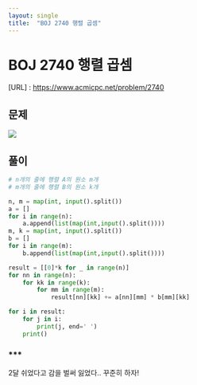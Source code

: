 ```yaml
---
layout: single
title:  "BOJ 2740 행렬 곱셈"
---
```




# BOJ 2740 행렬 곱셈

[URL] : https://www.acmicpc.net/problem/2740



## 문제

![](C:\Users\jiayan\AppData\Roaming\Typora\typora-user-images\image-20211012025144950.png)



## 풀이

```python
# n개의 줄에 행렬 A의 원소 m개
# m개의 줄에 행렬 B의 원소 k개

n, m = map(int, input().split())
a = []
for i in range(n):
	a.append(list(map(int,input().split())))
m, k = map(int, input().split())
b = []
for i in range(m):
	b.append(list(map(int,input().split())))

result = [[0]*k for _ in range(n)]
for nn in range(n):
	for kk in range(k):
		for mm in range(m):
			result[nn][kk] += a[nn][mm] * b[mm][kk]

for i in result:
	for j in i:
		print(j, end=' ')
	print()
```





### ***

2달 쉬었다고 감을 벌써 잃었다.. 꾸준히 하자!



